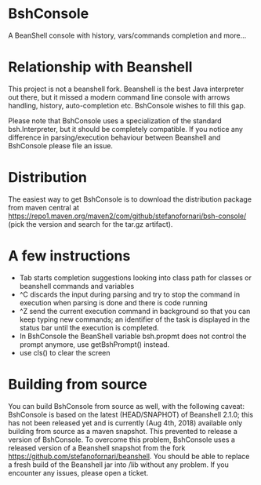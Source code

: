 # BshConsole
A BeanShell console with history, vars/commands completion and more...

# Relationship with Beanshell
This project is not a beanshell fork. Beanshell is the best Java interpreter out there, but it missed a modern command line console with arrows handling, history, auto-completion etc. BshConsole wishes to fill this gap.

Please note that BshConsole uses a specialization of the standard bsh.Interpreter, but it should be completely compatible. If you notice any difference in parsing/execution behaviour between Beanshell and BshConsole please file an issue.

# Distribution
The easiest way to get BshConsole is to download the distribution package from maven central at https://repo1.maven.org/maven2/com/github/stefanofornari/bsh-console/ (pick the version and search for the tar.gz artifact).

# A few instructions
- Tab starts completion suggestions looking into class path for classes or beanshell commands and variables
- ^C discards the input during parsing and try to stop the command in execution when parsing is done and there is code running
- ^Z send the current execution command in background so that you can keep typing new commands; an identifier of the task is displayed in the status bar until the execution is completed.
- In BshConsole the BeanShell variable bsh.propmt does not control the prompt anymore, use getBshPrompt() instead.
- use cls() to clear the screen


# Building from source
You can build BshConsole from source as well, with the following caveat: BshConsole is based on the latest (HEAD/SNAPHOT) of Beanshell 2.1.0; this has not been released yet and is currently (Aug 4th, 2018) available only building from source as a maven snapshot. This prevented to release a version of BshConsole. To overcome this problem, BshConsole uses a released version of a Beanshell snapshot from the fork https://github.com/stefanofornari/beanshell. You should be able to replace a fresh build of the Beanshell jar into <bshconsole>/lib without any problem. If you encounter any issues, please open a ticket.
